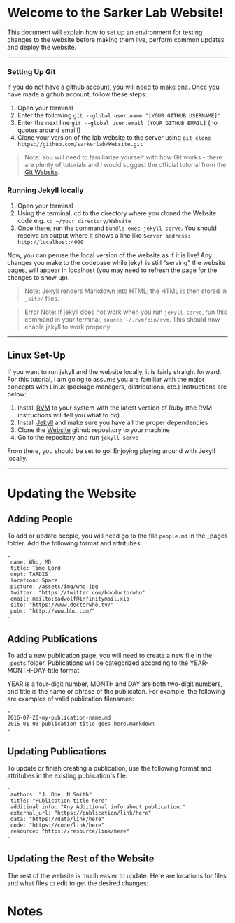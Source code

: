 # Welcome to the Sarker Lab Website!

This document will explain how to set up an environment for testing changes to the website before making them live, perform common updates and deploy the website.

---

### Setting Up Git

If you do not have a [github account](https://github.com/), you will need to make one. Once you have made a github account, follow these steps:

1. Open your terminal
2. Enter the following `git --global user.name "[YOUR GITHUB USERNAME]"`
3. Enter the next line `git --global user.email [YOUR GITHUB EMAIL]` (no quotes around email!)
4. Clone your version of the lab website to the server using  `git clone https://github.com/sarkerlab/Website.git`

> Note: You will need to familiarize yourself with how Git works - there are plenty of tutorials and I would suggest the official tutorial from the [Git Website](git-scm.com).

### Running Jekyll locally

1. Open your terminal
2. Using the terminal, cd to the directory where you cloned the Website code e.g. `cd ~/your_directory/Website`
3. Once there, run the command `bundle exec jekyll serve`. You should receive an output where it shows a line like `Server address: http://localhost:4000`

Now, you can peruse the local version of the website as if it is live! Any changes you make to the codebase while jekyll is still "serving" the website pages, will appear in localhost (you may need to refresh the page for the changes to show up).

> Note: Jekyll renders Markdown into HTML; the HTML is then stored in `_site/` files.

> Error Note: If jekyll does not work when you run `jekyll serve`, run this command in your terminal, `source ~/.rvm/bin/rvm`. This should now enable jekyll to work properly.

---

## Linux Set-Up

If you want to run jekyll and the website locally, it is fairly straight forward. For this tutorial, I am going to assume you are familiar with the major concepts with Linux (package managers, distributions, etc.) Instructions are below:

1. Install [RVM](https://rvm.io/rvm/install) to your system with the latest version of Ruby (the RVM instructions will tell you what to do)
2. Install [Jekyll](https://jekyllrb.com/docs/installation/) and make sure you have all the proper dependencies
3. Clone the [Website](https://github.com/sarkerlab/Website.git) github repository to your machine
4. Go to the repository and run `jekyll serve`

From there, you should be set to go! Enjoying playing around with Jekyll locally.

---


# Updating the Website

## Adding People

To add or update people, you will need go to the file `people.md` in the _pages folder. Add the following format and attritubes:

```
-
 name: Who, MD
 title: Time Lord
 dept: TARDIS
 location: Space
 picture: /assets/img/who.jpg
 twitter: "https://twitter.com/bbcdoctorwho"
 email: mailto:badwolf@infinitymail.xio
 site: "https://www.doctorwho.tv/"
 pubs: "http://www.bbc.com/"
-
```

## Adding Publications

To add a new publication page, you will need to create a new file in the `_posts` folder. Publications will be categorized according to the YEAR-MONTH-DAY-title format.

YEAR is a four-digit number, MONTH and DAY are both two-digit numbers, and title is the name or phrase of the publicaton. For example, the following are examples of valid publication filenames:

```
-
2016-07-20-my-publication-name.md
2015-01-03-publication-title-goes-here.markdown
-
```

## Updating Publications

To update or finish creating a publication, use the following format and attritubes in the existing publication's file. 

```
-
 authors: "J. Doe, N Smith"
 title: "Publication title here"
 additinal info: "Any Additional info about publication."
 external_url: "https://publication/link/here"
 data: "https://data/link/here"
 code: "https://code/link/here"
 resource: "https://resource/link/here"
-
```

## Updating the Rest of the Website

The rest of the website is much easier to update. Here are locations for files and what files to edit to get the desired changes:


# Notes

